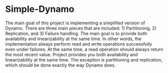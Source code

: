 # Simple-Dynamo
The main goal of this project is implementing a simplified version of Dynamo. There are three main pieces that are included: 1) Partitioning, 2) Replication, and 3) Failure handling.  The main goal is to provide both availability and linearizability at the same time. In other words, the implementation always perform read and write operations successfully even under failures. At the same time, a read operation should always return the most recent value. Project provides you both availability and linearizability at the same time. The exception is partitioning and replication, which should be done exactly the way Dynamo does.
